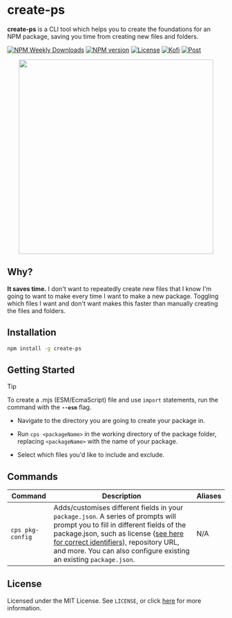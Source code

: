 # create-ps

**create-ps** is a CLI tool which helps you to create the foundations for an NPM package, saving you time from creating new files and folders.

[![NPM Weekly Downloads](https://img.shields.io/npm/dw/create-ps.svg?style=flat&colorA=black&colorB=blue)](https://npmjs.org/package/create-ps)
[![NPM version](https://img.shields.io/npm/v/create-ps.svg?style=flat&colorA=black)](https://www.npmjs.com/package/create-ps)
[![License](https://shields.io/github/license/inttter/create-ps?labelColor=black&colorB=blue)](https://github.com/inttter/create-ps/blob/master/LICENSE/)
[![Kofi](https://img.shields.io/badge/donate-kofi-f39f37?labelColor=black&colorB=blue)](https://ko-fi.com/intter)
[![Post](https://img.shields.io/badge/blog-post-f39f37?labelColor=black&colorB=blue)](https://iinter.me/blog/creating-packages)


<div align="center">
  <img src="https://github.com/inttter/create-ps/assets/73017070/e4d12625-cf9a-4c63-9c90-472141ca3f54" width="450">
</div>


## Why?

**It saves time.** I don't want to repeatedly create new files that I know I'm going to want to make every time I want to make a new package. Toggling which files I want and don't want makes this faster than manually creating the files and folders.

## Installation

```bash
npm install -g create-ps
```

## Getting Started

> [!TIP]
> To create a .mjs (ESM/EcmaScript) file and use `import` statements, run the command with the **`--esm`** flag.

* Navigate to the directory you are going to create your package in.

* Run `cps <packageName>` in the working directory of the package folder,
replacing `<packageName>` with the name of your package.

* Select which files you'd like to include and exclude.

## Commands

|   Command      |    Description    |     Aliases      | 
|----------|-----------|---------------------------|
`cps pkg-config` | Adds/customises different fields in your `package.json`. A series of prompts will prompt you to fill in different fields of the package.json, such as license ([see here for correct identifiers](https://spdx.org/licenses/)), repository URL, and more. You can also configure existing an existing `package.json`. | N/A | 


## License

Licensed under the MIT License. See `LICENSE`, or click [here](https://github.com/inttter/create-ps/blob/master/LICENSE) for more information.